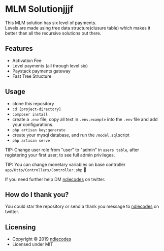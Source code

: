 
# MLM Solutionjjjf

This MLM solution has six level of payments.\
Levels are made using tree data structure(clusure table) which makes it better than all the recursive solutions out there.


## Features

- Activation Fee
- Level payments (all through level six)
- Paystack payments gateway 
- Fast Tree Structure

## Usage

- clone this repository
- `cd [project-directory]`
- `composer install`
- create a `.env` file, copy all text in `.env.example` into the `.env` file and add your configurations.
- `php artisan key:generate`
- create your mysql database, and run the `/model.sql`script
- `php artisan serve`

TIP: Change user role from "user" to "admin" in `users table`, after registering your first user; to see full admin privileges. 

TIP: You can change monetary variables on base controller `app/Http/Controllers/Controller.php` :metal:

If you need further help DM [ndiecodes](https://twitter.com/ndiecodes) on twitter.


## How do I thank you?

You could star the repository or send a thank you message to [ndiecodes](https://twitter.com/ndiecodes) on twitter.

## Licensing

* Copyright © 2019  [ndiecodes](https://twitter.com/ndiecodes)
* Licensed under MIT

